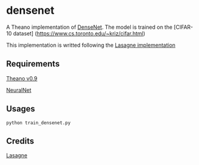 # densenet
A Theano implementation of [DenseNet](https://arxiv.org/abs/1608.06993). The model is trained on the [CIFAR-10 dataset] (https://www.cs.toronto.edu/~kriz/cifar.html)

This implementation is writted following the [Lasagne implementation](https://github.com/Lasagne/Recipes/tree/master/papers/densenet)

## Requirements
[Theano v0.9](http://deeplearning.net/software/theano/)

[NeuralNet](https://github.com/justanhduc/neuralnet)

## Usages
```
python train_densenet.py
```

## Credits
[Lasagne](http://lasagne.readthedocs.io/en/latest/)
